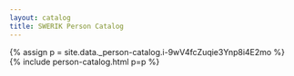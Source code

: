 ```yaml
---
layout: catalog
title: SWERIK Person Catalog
---
```

{% assign p = site.data._person-catalog.i-9wV4fcZuqie3Ynp8i4E2mo %}
{% include person-catalog.html p=p %}

